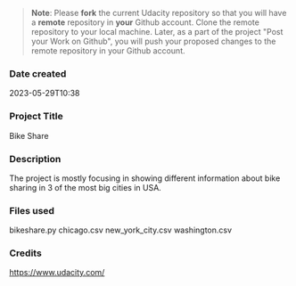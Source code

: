 >**Note**: Please **fork** the current Udacity repository so that you will have a **remote** repository in **your** Github account. Clone the remote repository to your local machine. Later, as a part of the project "Post your Work on Github", you will push your proposed changes to the remote repository in your Github account.

### Date created
2023-05-29T10:38

### Project Title
Bike Share

### Description
The project is mostly focusing in showing different information about bike sharing in 3 of the most big cities in USA.

### Files used
bikeshare.py
chicago.csv
new_york_city.csv
washington.csv

### Credits
https://www.udacity.com/

